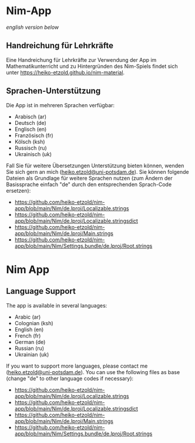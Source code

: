 # Nim-App

*english version below*

## Handreichung für Lehrkräfte

Eine Handreichung für Lehrkräfte zur Verwendung der App im Mathematikunterricht und zu Hintergründen des Nim-Spiels findet sich unter https://heiko-etzold.github.io/nim-material.

## Sprachen-Unterstützung

Die App ist in mehreren Sprachen verfügbar:

* Arabisch (ar)
* Deutsch (de)
* Englisch (en)
* Französisch (fr)
* Kölsch (ksh)
* Russisch (ru)
* Ukrainisch (uk)


Fall Sie für weitere Übersetzungen Unterstützung bieten können, wenden Sie sich gern an mich (heiko.etzold@uni-potsdam.de). Sie können folgende Dateien als Grundlage für weitere Sprachen nutzen (zum Ändern der Basissprache einfach "de" durch den entsprechenden Sprach-Code ersetzen):

* https://github.com/heiko-etzold/nim-app/blob/main/Nim/de.lproj/Localizable.strings
* https://github.com/heiko-etzold/nim-app/blob/main/Nim/de.lproj/Localizable.stringsdict
* https://github.com/heiko-etzold/nim-app/blob/main/Nim/de.lproj/Main.strings
* https://github.com/heiko-etzold/nim-app/blob/main/Nim/Settings.bundle/de.lproj/Root.strings


# Nim App

## Language Support

The app is available in several languages:

* Arabic (ar)
* Colognian (ksh)
* English (en)
* French (fr)
* German (de)
* Russian (ru)
* Ukrainian (uk)

If you want to support more languages, please contact me (heiko.etzold@uni-potsdam.de). You can use the following files as base (change "de" to other language codes if necessary):

* https://github.com/heiko-etzold/nim-app/blob/main/Nim/de.lproj/Localizable.strings
* https://github.com/heiko-etzold/nim-app/blob/main/Nim/de.lproj/Localizable.stringsdict
* https://github.com/heiko-etzold/nim-app/blob/main/Nim/de.lproj/Main.strings
* https://github.com/heiko-etzold/nim-app/blob/main/Nim/Settings.bundle/de.lproj/Root.strings